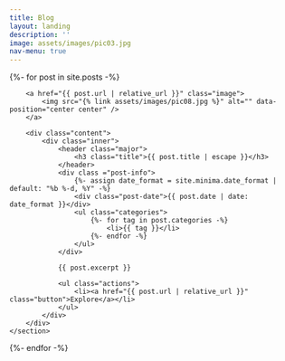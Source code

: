 ```yaml
---
title: Blog
layout: landing
description: ''
image: assets/images/pic03.jpg
nav-menu: true
---
```


<!-- Main -->
<div id="main">

<!-- One -->
<!-- 
<section id="one">
	<div class="inner">
		<header class="major">
			<h2>Sed amet aliquam</h2>
		</header>
		<p>Nullam et orci eu lorem consequat tincidunt vivamus et sagittis magna sed nunc rhoncus condimentum sem. In efficitur ligula tate urna. Maecenas massa vel lacinia pellentesque lorem ipsum dolor. Nullam et orci eu lorem consequat tincidunt. Vivamus et sagittis libero. Nullam et orci eu lorem consequat tincidunt vivamus et sagittis magna sed nunc rhoncus condimentum sem. In efficitur ligula tate urna.</p>
	</div>
</section>
-->

<!-- Two -->
<section id="two" class="spotlights">
{%- for post in site.posts -%}
	<section>
		
		<a href="{{ post.url | relative_url }}" class="image">
			<img src="{% link assets/images/pic08.jpg %}" alt="" data-position="center center" />
		</a>
		
		<div class="content">
			<div class="inner">
				<header class="major">
					<h3 class="title">{{ post.title | escape }}</h3>
				</header>
				<div class ="post-info">
					{%- assign date_format = site.minima.date_format | default: "%b %-d, %Y" -%}
					<div class="post-date">{{ post.date | date: date_format }}</div>
					<ul class="categories">
						{%- for tag in post.categories -%}
							<li>{{ tag }}</li>
						{%- endfor -%}
					</ul>
				</div>

				{{ post.excerpt }}
				
				<ul class="actions">
					<li><a href="{{ post.url | relative_url }}" class="button">Explore</a></li>
				</ul>
			</div>
		</div>
	</section>
{%- endfor -%}

</section>

<!-- Description - Below posts -->
<!--
<section id="three">
	<div class="inner">
		<header class="major">
			<h2>Massa libero</h2>
		</header>
		<p>Nullam et orci eu lorem consequat tincidunt vivamus et sagittis libero. Mauris aliquet magna magna sed nunc rhoncus pharetra. Pellentesque condimentum sem. In efficitur ligula tate urna. Maecenas laoreet massa vel lacinia pellentesque lorem ipsum dolor. Nullam et orci eu lorem consequat tincidunt. Vivamus et sagittis libero. Mauris aliquet magna magna sed nunc rhoncus amet pharetra et feugiat tempus.</p>
		<ul class="actions">
			<li><a href="generic.html" class="button next">Get Started</a></li>
		</ul>
	</div>
</section> 
-->

</div>

